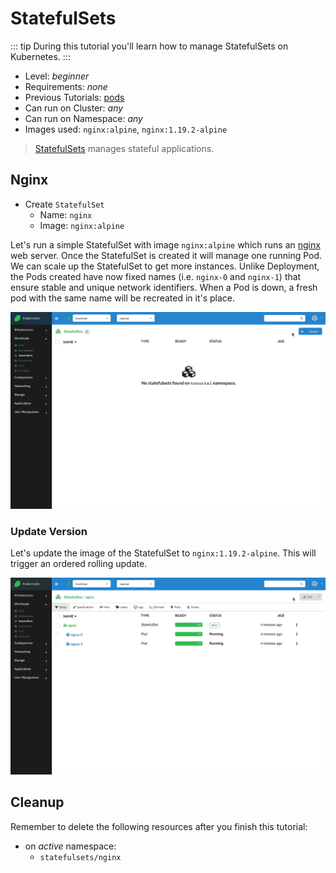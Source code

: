 # StatefulSets

::: tip
During this tutorial you'll learn how to manage StatefulSets on Kubernetes.
:::

* Level: *beginner*
* Requirements: *none*
* Previous Tutorials: [pods](/tutorials/workloads/pods/)
* Can run on Cluster: *any*
* Can run on Namespace: *any*
* Images used: `nginx:alpine`, `nginx:1.19.2-alpine`

> [StatefulSets](https://kubernetes.io/docs/concepts/workloads/controllers/statefulset/) manages stateful applications.

## Nginx

* Create `StatefulSet`
  * Name: `nginx`
  * Image: `nginx:alpine`

Let's run a simple StatefulSet with image `nginx:alpine` which runs an [nginx](https://www.nginx.com/) web server. Once the StatefulSet is created it will manage one running Pod. We can scale up the StatefulSet to get more instances. Unlike Deployment, the Pods created have now fixed names (i.e. `nginx-0` and `nginx-1`) that ensure stable and unique network identifiers. When a Pod is down, a fresh pod with the same name will be recreated in it's place.

![Nginx Deployment](./images/statefulsets-nginx.gif)

### Update Version

Let's update the image of the StatefulSet to `nginx:1.19.2-alpine`. This will trigger an ordered rolling update.

![Nginx StatefulSet Update version](./images/statefulsets-nginx-update-version.gif)

## Cleanup

Remember to delete the following resources after you finish this tutorial:

* on _active_ namespace:
  * `statefulsets/nginx`